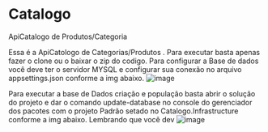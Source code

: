 # Catalogo
ApiCatalogo de Produtos/Categoria

Essa é a ApiCatologo de Categorias/Produtos .
Para executar basta apenas fazer o clone ou o baixar o zip do codigo.
Para configurar a Base de dados você deve ter o servidor MYSQL e configurar sua conexão no arquivo appsettings.json conforme a img abaixo.
![image](https://github.com/jp-2513/Catalogo/assets/56940126/9d9b32a6-3fc9-485b-a731-a2a0a382bda1)

Para executar a base de Dados criação e população basta abrir o solução do projeto  e dar o comando update-database no console do gerenciador dos pacotes com o projeto Padrão setado no Catalogo.Infrastructure conforme a img abaixo.
Lembrando que você dev
![image](https://github.com/jp-2513/Catalogo/assets/56940126/a0407b9b-88a9-4b49-980a-c1b3e70ed575)

